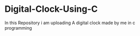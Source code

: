 # Digital-Clock-Using-C
In this Repository i am uploading A digital clock made by me in c programming
